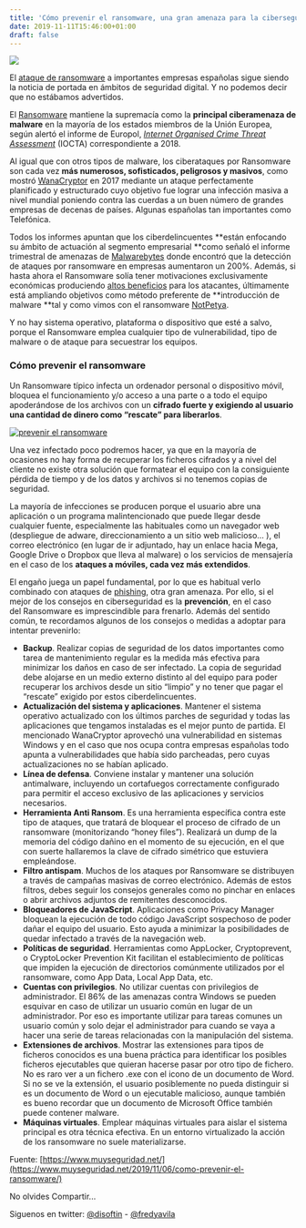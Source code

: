 ```yaml
---
title: 'Cómo prevenir el ransomware, una gran amenaza para la ciberseguridad'
date: 2019-11-11T15:46:00+01:00
draft: false
---
```


[![](https://1.bp.blogspot.com/-j4FjLhDSoms/XcQflytGKlI/AAAAAAAALTE/gp6ydV_FHBwFZRy2tnPlKZhed0YpncsxwCLcBGAsYHQ/s640/ransomware.jpg)](https://1.bp.blogspot.com/-j4FjLhDSoms/XcQflytGKlI/AAAAAAAALTE/gp6ydV_FHBwFZRy2tnPlKZhed0YpncsxwCLcBGAsYHQ/s1600/ransomware.jpg)

  

El [ataque de ransomware](https://www.muycomputerpro.com/2019/11/04/everis-accenture-kpmg-cadena-ser-ciberataque) a importantes empresas españolas sigue siendo la noticia de portada en ámbitos de seguridad digital. Y no podemos decir que no estábamos advertidos. 

El [Ransomware](https://www.muyseguridad.net/?s=ransomware) mantiene la supremacía como la **principal ciberamenaza de malware** en la mayoría de los estados miembros de la Unión Europea, según alertó el informe de Europol, [_Internet Organised Crime Threat Assessment_](https://www.europol.europa.eu/internet-organised-crime-threat-assessment-2018) (IOCTA) correspondiente a 2018.

Al igual que con otros tipos de malware, los ciberataques por Ransomware son cada vez **más numerosos, sofisticados, peligrosos y masivos**, como mostró [WanaCryptor](http://muyseguridad.net/2017/05/12/ransomware-telefonica-nhs/) en 2017 mediante un ataque perfectamente planificado y estructurado cuyo objetivo fue lograr una infección masiva a nivel mundial poniendo contra las cuerdas a un buen número de grandes empresas de decenas de países. Algunas españolas tan importantes como Telefónica.

Todos los informes apuntan que los ciberdelincuentes **están enfocando su ámbito de actuación al segmento empresarial **como señaló el informe trimestral de amenazas de [Malwarebytes](https://blog.malwarebytes.com/cybercrime/2019/04/labs-cybercrime-tactics-and-techniques-report-finds-businesses-hit-with-235-percent-more-threats-in-q1/) donde encontró que la detección de ataques por ransomware en empresas aumentaron un 200%. Además, si hasta ahora el Ransomware solía tener motivaciones exclusivamente económicas produciendo [altos beneficios](https://www.muyseguridad.net/2017/07/28/victimas-ransomware-pagado-25-millones-dolares/) para los atacantes, últimamente está ampliando objetivos como método preferente de **introducción de malware **tal y como vimos con el ransomware [NotPetya](https://www.muycomputer.com/2017/06/29/ransomware-notpetya-dinero/).

Y no hay sistema operativo, plataforma o dispositivo que esté a salvo, porque el Ransomware emplea cualquier tipo de vulnerabilidad, tipo de malware o de ataque para secuestrar los equipos.

### Cómo prevenir el ransomware

Un Ransomware típico infecta un ordenador personal o dispositivo móvil, bloquea el funcionamiento y/o acceso a una parte o a todo el equipo apoderándose de los archivos con un **cifrado fuerte y exigiendo al usuario una cantidad de dinero como “rescate” para liberarlos**.

[![prevenir el ransomware](https://www.muyseguridad.net/wp-content/uploads/2019/11/ransomware_2.png)](https://www.muyseguridad.net/wp-content/uploads/2019/11/ransomware_2.png "Cómo prevenir el ransomware, una gran amenaza para la ciberseguridad")

Una vez infectado poco podremos hacer, ya que en la mayoría de ocasiones no hay forma de recuperar los ficheros cifrados y a nivel del cliente no existe otra solución que formatear el equipo con la consiguiente pérdida de tiempo y de los datos y archivos si no tenemos copias de seguridad.

La mayoría de infecciones se producen porque el usuario abre una aplicación o un programa malintencionado que puede llegar desde cualquier fuente, especialmente las habituales como un navegador web (despliegue de adware, direccionamiento a un sitio web malicioso… ), el correo electrónico (en lugar de ir adjuntado, hay un enlace hacia Mega, Google Drive o Dropbox que lleva al malware) o los servicios de mensajería en el caso de los **ataques a móviles, cada vez más extendidos**.

El engaño juega un papel fundamental, por lo que es habitual verlo combinado con ataques de [phishing](https://www.muyseguridad.net/?s=phishing), otra gran amenaza. Por ello, si el mejor de los consejos en ciberseguridad es la **prevención**, en el caso del Ransomware es imprescindible para frenarlo. Además del sentido común, te recordamos algunos de los consejos o medidas a adoptar para intentar prevenirlo:

*   **Backup**. Realizar copias de seguridad de los datos importantes como tarea de mantenimiento regular es la medida más efectiva para minimizar los daños en caso de ser infectado. La copia de seguridad debe alojarse en un medio externo distinto al del equipo para poder recuperar los archivos desde un sitio “limpio” y no tener que pagar el “rescate” exigido por estos ciberdelincuentes.
*   **Actualización del sistema y aplicaciones**. Mantener el sistema operativo actualizado con los últimos parches de seguridad y todas las aplicaciones que tengamos instaladas es el mejor punto de partida. El mencionado WanaCryptor aprovechó una vulnerabilidad en sistemas Windows y en el caso que nos ocupa contra empresas españolas todo apunta a vulnerabilidades que había sido parcheadas, pero cuyas actualizaciones no se habían aplicado.
*   **Línea de defensa**. Conviene instalar y mantener una solución antimalware, incluyendo un cortafuegos correctamente configurado para permitir el acceso exclusivo de las aplicaciones y servicios necesarios.
*   **Herramienta Anti Ransom**. Es una herramienta específica contra este tipo de ataques, que tratará de bloquear el proceso de cifrado de un ransomware (monitorizando “honey files”). Realizará un dump de la memoria del código dañino en el momento de su ejecución, en el que con suerte hallaremos la clave de cifrado simétrico que estuviera empleándose.
*   **Filtro antispam**. Muchos de los ataques por Ransomware se distribuyen a través de campañas masivas de correo electrónico. Además de estos filtros, debes seguir los consejos generales como no pinchar en enlaces o abrir archivos adjuntos de remitentes desconocidos.
*   **Bloqueadores de JavaScript**. Aplicaciones como Privacy Manager bloquean la ejecución de todo código JavaScript sospechoso de poder dañar el equipo del usuario. Esto ayuda a minimizar la posibilidades de quedar infectado a través de la navegación web.
*   **Políticas de seguridad**. Herramientas como AppLocker, Cryptoprevent, o CryptoLocker Prevention Kit facilitan el establecimiento de políticas que impiden la ejecución de directorios comúnmente utilizados por el ransomware, como App Data, Local App Data, etc.
*   **Cuentas con privilegios**. No utilizar cuentas con privilegios de administrador. El 86% de las amenazas contra Windows se pueden esquivar en caso de utilizar un usuario común en lugar de un administrador. Por eso es importante utilizar para tareas comunes un usuario común y solo dejar el administrador para cuando se vaya a hacer una serie de tareas relacionadas con la manipulación del sistema.
*   **Extensiones de archivos**. Mostrar las extensiones para tipos de ficheros conocidos es una buena práctica para identificar los posibles ficheros ejecutables que quieran hacerse pasar por otro tipo de fichero. No es raro ver a un fichero .exe con el icono de un documento de Word. Si no se ve la extensión, el usuario posiblemente no pueda distinguir si es un documento de Word o un ejecutable malicioso, aunque también es bueno recordar que un documento de Microsoft Office también puede contener malware.
*   **Máquinas virtuales**. Emplear máquinas virtuales para aislar el sistema principal es otra técnica efectiva. En un entorno virtualizado la acción de los ransomware no suele materializarse.

Fuente: [https://www.muyseguridad.net/](https://www.muyseguridad.net/2019/11/06/como-prevenir-el-ransomware/)

No olvides Compartir...

  

Siguenos en twitter: [@disoftin](http://twitter.com/disoftin) - [@fredyavila](http://twitter.com/fredyavila)